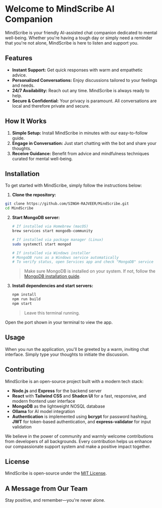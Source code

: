 # Welcome to MindScribe AI Companion

MindScribe is your friendly AI-assisted chat companion dedicated to mental well-being. Whether you're having a tough day or simply need a reminder that you're not alone, MindScribe is here to listen and support you.

## Features

- **Instant Support:** Get quick responses with warm and empathetic advice.
- **Personalized Conversations:** Enjoy discussions tailored to your feelings and needs.
- **24/7 Availability:** Reach out any time. MindScribe is always ready to help.
- **Secure & Confidential:** Your privacy is paramount. All conversations are local and therefore private and secure.

## How It Works

1. **Simple Setup:** Install MindScribe in minutes with our easy-to-follow guide.
2. **Engage in Conversation:** Just start chatting with the bot and share your thoughts.
3. **Receive Guidance:** Benefit from advice and mindfulness techniques curated for mental well-being.

## Installation

To get started with MindScribe, simply follow the instructions below:

1. **Clone the repository:**

```bash
git clone https://github.com/SINGH-RAJVEER/MindScribe.git
cd MindScribe
```

2. **Start MongoDB server:**

   ```bash
   # If installed via Homebrew (macOS)
   brew services start mongodb-community

   # If installed via package manager (Linux)
   sudo systemctl start mongod

   # If installed via Windows installer
   # MongoDB runs as a Windows service automatically
   # To verify status, open Services app and check "MongoDB" service
   ```

   > Make sure MongoDB is installed on your system. If not, follow the [MongoDB installation guide](https://www.mongodb.com/docs/manual/installation/).

3. **Install dependencies and start servers:**

   ```bash
   npm install
   npm run build
   npm start
   ```

   > Leave this terminal running.

Open the port shown in your terminal to view the app.

## Usage

When you run the application, you'll be greeted by a warm, inviting chat interface. Simply type your thoughts to initiate the discussion.

## Contributing

MindScribe is an open-source project built with a modern tech stack:

- **Node.js** and **Express** for the backend server
- **React** with **Tailwind CSS** and **Shadcn UI** for a fast, responsive, and modern frontend user interface
- **MongoDB** as the lightweight NOSQL database
- **Ollama** for AI model integration
- **Authentication** is implemented using **bcrypt** for password hashing, **JWT** for token-based authentication, and **express-validator** for input validation

We believe in the power of community and warmly welcome contributions from developers of all backgrounds. Every contribution helps us enhance our compassionate support system and make a positive impact together.

## License

MindScribe is open-source under the [MIT License](LICENSE).

## A Message from Our Team

Stay positive, and remember—you're never alone.
